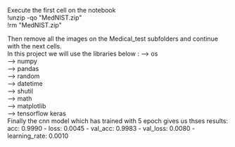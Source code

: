 Execute the first cell on the notebook  
!unzip -qo "MedNIST.zip"  
!rm "MedNIST.zip"  
  
Then remove all the images on the Medical_test subfolders and continue with the next cells.  
In this project we will use the libraries below :
--> os   
--> numpy  
--> pandas  
--> random   
--> datetime  
--> shutil  
--> math  
--> matplotlib  
--> tensorflow keras  
Finally the cnn model which has trained with 5 epoch gives us thses results:  
acc: 0.9990 - loss: 0.0045 - val_acc: 0.9983 - val_loss: 0.0080 - learning_rate: 0.0010
